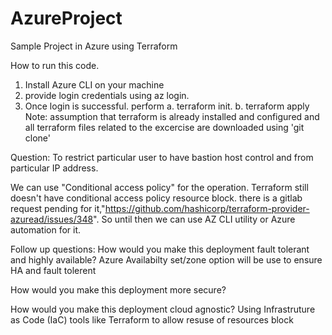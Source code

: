 # AzureProject
Sample Project in Azure using Terraform

How to run this code. 

1. Install Azure CLI on your machine
2. provide login credentials using az login. 
3. Once login is successful. perform 
    a. terraform init. 
    b. terraform apply
    Note: assumption that terraform is already installed and configured and all terraform files related to the excercise are downloaded using 'git clone'

Question: To restrict particular user to have bastion host control and from particular IP address. 

We can use "Conditional access policy" for the operation. Terraform still doesn't have conditional access policy resource block. there is a gitlab request pending for it,"https://github.com/hashicorp/terraform-provider-azuread/issues/348". So until then we can use AZ CLI utility or Azure automation for it. 


Follow up questions:
How would you make this deployment fault tolerant and highly available? 
Azure Availabilty set/zone option will be use to ensure HA and fault tolerent 


How would you make this deployment more secure?


How would you make this deployment cloud agnostic?
Using Infrastruture as Code (IaC) tools like Terraform to allow resuse of resources block 
